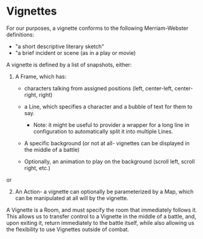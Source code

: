 # Vignettes

For our purposes, a vignette conforms to the following
Merriam-Webster definitions:
- "a short descriptive literary sketch"
- "a brief incident or scene (as in a play or movie)

A vignette is defined by a list of snapshots, either:

1) A Frame, which has:
    - characters talking from assigned positions (left,
      center-left, center-right, right)

    - a Line, which specifies a character and a bubble of text for them
      to say.
        - Note: it might be useful to provider a wrapper for a long
          line in configuration to automatically split it into
          multiple Lines.

    - A specific background (or not at all- vignettes can be displayed
      in the middle of a battle)

    - Optionally, an animation to play on the background (scroll left,
      scroll right, etc.)

or

2) An Action- a vignette can optionally be parameterized by a Map,
   which can be manipulated at all will by the vignette.

A Vignette is a Room, and must specify the room that immediately follows it.
This allows us to transfer control to a Vignette in the middle of a battle,
and, upon exiting it, return immediately to the battle itself, while also
allowing us the flexibility to use Vignettes outside of combat.
